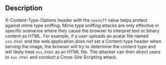 ## Description

X-Content-Type-Options header with the `nosniff` value helps protect against mime type sniffing. Mime type sniffing attacks are only effective in specific scenarios where they cause the browser to interpret text or binary content as HTML. For example, if a user uploads an avatar file named `xss.html` and the web application does not set a Content-type header when serving the image, the browser will try to determine the content type and will likely treat `xss.html` as an HTML file. The attacker can then direct users to `xss.html` and conduct a Cross-Site Scripting attack.
